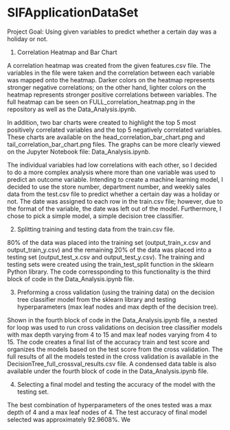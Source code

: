 # SIFApplicationDataSet

Project Goal: Using given variables to predict whether a certain day was a holiday or not.

1. Correlation Heatmap and Bar Chart

A correlation heatmap was created from the given features.csv file. 
The variables in the file were taken and the correlation between each variable was mapped onto the heatmap.
Darker colors on the heatmap represents stronger negative correlations; on the other hand, lighter colors on the heatmap represents stronger positive correlations between variables.
The full heatmap can be seen on FULL_correlation_heatmap.png in the repository as well as the Data_Analysis.ipynb.

In addition, two bar charts were created to highlight the top 5 most positively correlated variables and the top 5 negatively correlated variables.
These charts are available on the head_correlation_bar_chart.png and tail_correlation_bar_chart.png files. The graphs can be more clearly viewed on the Jupyter Notebook file: Data_Analysis.ipynb.

The individual variables had low correlations with each other, so I decided to do a more complex analysis where more than one variable was used to predict an outcome variable. Intending to create a machine learning model, I decided to use the store number, department number, and weekly sales data from the test.csv file to predict whether a certain day was a holiday or not. The date was assigned to each row in the train.csv file; however, due to the format of the variable, the date was left out of the model. Furthermore, I chose to pick a simple model, a simple decision tree classifier.

2. Splitting training and testing data from the train.csv file. 

80% of the data was placed into the training set (output_train_x.csv and output_train_y.csv) and the remaining 20% of the data was placed into a testing set (output_test_x.csv and output_test_y.csv). The training and testing sets were created using the train_test_split function in the sklearn Python library. The code corressponding to this functionality is the third block of code in the Data_Analysis.ipynb file.

3. Preforming a cross validation (using the training data) on the decision tree classifier model from the sklearn library and testing hyperparameters (max leaf nodes and max depth of the decision tree).

Shown in the fourth block of code in the Data_Analysis.ipynb file, a nested for loop was used to run cross validations on decision tree classifier models with max depth varying from 4 to 15 and max leaf nodes varying from 4 to 15. The code creates a final list of the accuracy train and test score and organizes the models based on the test score from the cross validation. The full results of all the models tested in the cross validation is available in the DecisionTree_full_crossval_results.csv file. A condensed data table is also available under the fourth block of code in the Data_Analysis.ipynb file.

4. Selecting a final model and testing the accuracy of the model with the testing set.

The best combination of hyperparameters of the ones tested was a max depth of 4 and a max leaf nodes of 4. The test accuracy of final model selected was approximately 92.9608%. We 




